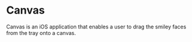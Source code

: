# Canvas
Canvas is an iOS application that enables a user to drag the smiley faces from the tray onto a canvas.
